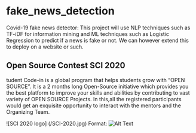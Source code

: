 # fake_news_detection
Covid-19 fake news detector:
This project will use NLP techniques such as TF-iDF for information mining and ML techniques such as Logistic Regression to predict if a news is fake or not.
We can however extend this to deploy on a website or such.

## Open Source Contest SCI 2020
tudent Code-in is a global program that helps students grow with “OPEN SOURCE”. It is a 2 months long Open-Source initiative which provides you the best platform to improve your skills and abilities by contributing to vast variety of OPEN SOURCE Projects. In this,all the registered participants would get an exquisite opportunity to interact with the mentors and the Organizing Team.

![SCI 2020 logo] (/SCI-2020.jpg)
Format: ![Alt Text](url)

